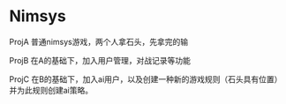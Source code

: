 # Nimsys
ProjA
普通nimsys游戏，两个人拿石头，先拿完的输

ProjB
在A的基础下，加入用户管理，对战记录等功能

ProjC
在B的基础下，加入ai用户，以及创建一种新的游戏规则（石头具有位置）并为此规则创建ai策略。
